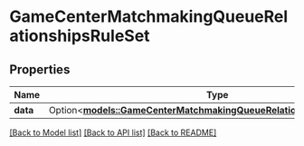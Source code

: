 # GameCenterMatchmakingQueueRelationshipsRuleSet

## Properties

Name | Type | Description | Notes
------------ | ------------- | ------------- | -------------
**data** | Option<[**models::GameCenterMatchmakingQueueRelationshipsRuleSetData**](GameCenterMatchmakingQueue_relationships_ruleSet_data.md)> |  | [optional]

[[Back to Model list]](../README.md#documentation-for-models) [[Back to API list]](../README.md#documentation-for-api-endpoints) [[Back to README]](../README.md)


